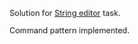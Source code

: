 Solution for [String editor](https://oop.afti.ru/tasks/strochnyy-redaktor-kommanda) task.

Command pattern implemented.



